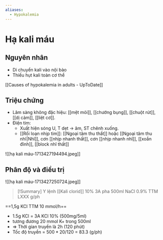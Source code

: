 ```yaml
---
aliases:
  - Hypokalemia
---
```

# Hạ kali máu
## Nguyên nhân
- Di chuyển kali vào nội bào
- Thiếu hụt kali toàn cơ thể

[[Causes of hypokalemia in adults - UpToDate]]
## Triệu chứng
- Lâm sàng không đặc hiệu: [[mệt mỏi]], [[chướng bụng]], [[chuột rút]], [[dị cảm]], [[liệt cơ]].
- Điện tim:
	- Xuất hiện sóng U, T dẹt → âm, ST chênh xuống.
	- [[Rối loạn nhịp tim]]: [[Ngoại tâm thu thất]] hoặc [[Ngoại tâm thu nhĩ|Nhĩ]], cơn [[nhịp nhanh thất]], cơn [[nhịp nhanh nhĩ]], [[xoắn đỉnh]], [[block nhĩ thất]]

![[hạ kali máu-1713427194494.jpeg]]
## Phân độ và điều trị
![[hạ kali máu-1713427250724.jpeg]]


> [!Summary] Y lệnh
> [[Kali clorid]] 10% 3A pha 500ml NaCl 0.9% TTM LXXX g/ph

==1,5g KCl TTM 10 mmol/h==
- 1.5g KCl = 3A KCl 10% (500mg/5ml)
- tương đương 20 mmol K+ trong 500ml
- => Thời gian truyền là 2h (120 phút)
- Tốc độ truyền = $500*20/120$ = 83.3 (g/ph)


